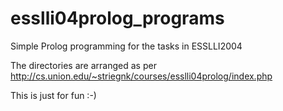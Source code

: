 # esslli04prolog_programs
Simple Prolog programming for the tasks in ESSLLI2004

The directories are arranged as per http://cs.union.edu/~striegnk/courses/esslli04prolog/index.php

This is just for fun :-)
